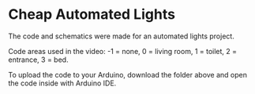 # Cheap Automated Lights
The code and schematics were made for an automated lights project.

Code areas used in the video: -1 = none, 0 = living room, 1 = toilet, 2 = entrance, 3 = bed.

To upload the code to your Arduino, download the folder above and open the code inside with Arduino IDE.
